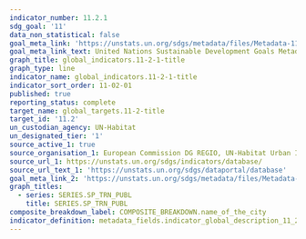 ```yaml
---
indicator_number: 11.2.1
sdg_goal: '11'
data_non_statistical: false
goal_meta_link: 'https://unstats.un.org/sdgs/metadata/files/Metadata-11-02-01.pdf'
goal_meta_link_text: United Nations Sustainable Development Goals Metadata (pdf 2066kB)
graph_title: global_indicators.11-2-1-title
graph_type: line
indicator_name: global_indicators.11-2-1-title
indicator_sort_order: 11-02-01
published: true
reporting_status: complete
target_name: global_targets.11-2-title
target_id: '11.2'
un_custodian_agency: UN-Habitat
un_designated_tier: '1'
source_active_1: true
source_organisation_1: European Commission DG REGIO, UN-Habitat Urban Indicators Database
source_url_1: https://unstats.un.org/sdgs/indicators/database/
source_url_text_1: 'https://unstats.un.org/sdgs/dataportal/database'
goal_meta_link_2: 'https://unstats.un.org/sdgs/metadata/files/Metadata-11-02-01.pdf'
graph_titles:
  - series: SERIES.SP_TRN_PUBL
    title: SERIES.SP_TRN_PUBL
composite_breakdown_label: COMPOSITE_BREAKDOWN.name_of_the_city
indicator_definition: metadata_fields.indicator_global_description_11_2_1
---
```

